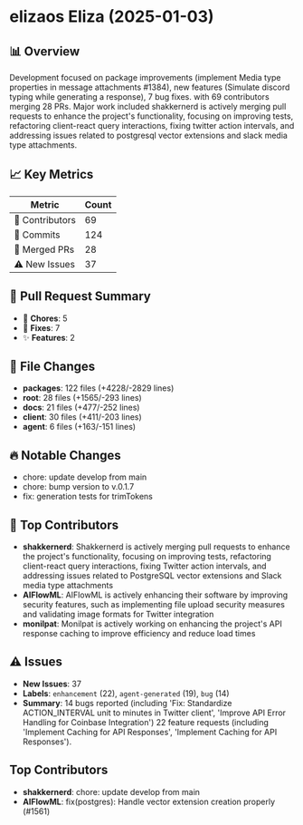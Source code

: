 # elizaos Eliza (2025-01-03)
    
## 📊 Overview
Development focused on package improvements (implement Media type properties in message attachments #1384), new features (Simulate discord typing while generating a response), 7 bug fixes. with 69 contributors merging 28 PRs. Major work included shakkernerd is actively merging pull requests to enhance the project's functionality, focusing on improving tests, refactoring client-react query interactions, fixing twitter action intervals, and addressing issues related to postgresql vector extensions and slack media type attachments.

## 📈 Key Metrics
| Metric | Count |
|---------|--------|
| 👥 Contributors | 69 |
| 📝 Commits | 124 |
| 🔄 Merged PRs | 28 |
| ⚠️ New Issues | 37 |

## 🔄 Pull Request Summary
- 🧹 **Chores**: 5
- 🐛 **Fixes**: 7
- ✨ **Features**: 2

## 📁 File Changes
- **packages**: 122 files (+4228/-2829 lines)
- **root**: 28 files (+1565/-293 lines)
- **docs**: 21 files (+477/-252 lines)
- **client**: 30 files (+411/-203 lines)
- **agent**: 6 files (+163/-151 lines)

## 🔥 Notable Changes
- chore: update develop from main
- chore: bump version to v.0.1.7
- fix: generation tests for trimTokens

## 👥 Top Contributors
- **shakkernerd**: Shakkernerd is actively merging pull requests to enhance the project's functionality, focusing on improving tests, refactoring client-react query interactions, fixing Twitter action intervals, and addressing issues related to PostgreSQL vector extensions and Slack media type attachments
- **AIFlowML**: AIFlowML is actively enhancing their software by improving security features, such as implementing file upload security measures and validating image formats for Twitter integration
- **monilpat**: Monilpat is actively working on enhancing the project's API response caching to improve efficiency and reduce load times

## ⚠️ Issues
- **New Issues**: 37
- **Labels**: `enhancement` (22), `agent-generated` (19), `bug` (14)
- **Summary**: 14 bugs reported (including 'Fix: Standardize ACTION_INTERVAL unit to minutes in Twitter client', 'Improve API Error Handling for Coinbase Integration') 22 feature requests (including 'Implement Caching for API Responses', 'Implement Caching for API Responses').

## Top Contributors
- **shakkernerd**: chore: update develop from main
- **AIFlowML**: fix(postgres): Handle vector extension creation properly (#1561)
